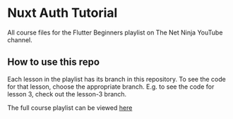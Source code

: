 # Nuxt Auth Tutorial

All course files for the Flutter Beginners playlist on The Net Ninja YouTube channel.

## How to use this repo

Each lesson in the playlist has its branch in this repository. To see the code for that lesson, choose the appropriate branch. E.g. to see the code for lesson 3, check out the lesson-3 branch.

The full course playlist can be viewed [here](https://www.youtube.com/playlist?list=PLQdX2Upwv8S6C7C75dysmBzWa0Nwnjm4W)
